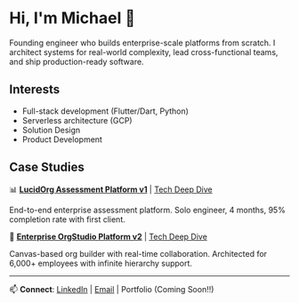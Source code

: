 # Hi, I'm Michael 👋
Founding engineer who builds enterprise-scale platforms from scratch. I architect systems for real-world complexity, lead cross-functional teams, and ship production-ready software.

## Interests
- Full-stack development (Flutter/Dart, Python)
- Serverless architecture (GCP)
- Solution Design
- Product Development

## Case Studies
📊 **[LucidOrg Assessment Platform v1](https://experienced-echinodon-231.notion.site/Case-Study-1-Assessment-Platform-MVP-294b502d0e3a809f8142e4b78171f6e7)** | [Tech Deep Dive](https://experienced-echinodon-231.notion.site/Case-Study-1-Assessment-Platform-MVP-Tech-Deep-Dive-28db502d0e3a80aa9a12c88c7a4a274c?source=copy_link)

End-to-end enterprise assessment platform. Solo engineer, 4 months, 95% completion rate with first client.

🎯 **[Enterprise OrgStudio Platform v2](https://experienced-echinodon-231.notion.site/Case-Study-2-Enterprise-OrgStudio-Platform-294b502d0e3a80b5a9c0f2e8165d1cb9)** | [Tech Deep Dive](https://experienced-echinodon-231.notion.site/Case-Study-2-OrgStudio-Tech-Deep-Dive-293b502d0e3a806d8fe4e60f803a8723?source=copy_link)

Canvas-based org builder with real-time collaboration. Architected for 6,000+ employees with infinite hierarchy support.

---
📫 **Connect**: [LinkedIn](https://www.linkedin.com/in/michkwetzel/) | [Email](mailto:michkwetzel@gmail.com) | Portfolio (Coming Soon!!)
